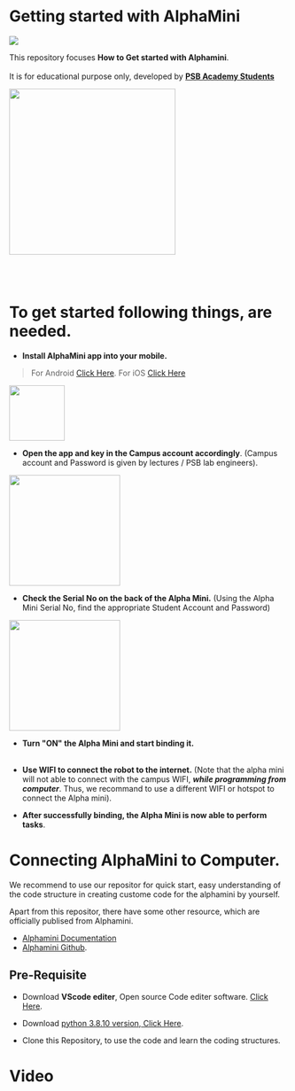 # Getting started with AlphaMini

![](https://i.pinimg.com/736x/4c/4e/f6/4c4ef6a1432bb3587c54e1fc77e4c1c2.jpg)

This repository focuses **How to Get started with Alphamini**. 
<br></br>
It is for educational purpose only, developed by [**PSB Academy Students**](https://www.psb-academy.edu.sg/)

<img src="https://i.pinimg.com/736x/4c/4e/f6/4c4ef6a1432bb3587c54e1fc77e4c1c2.jpg" height="300"/>

<br></br>

# To get started following things, are needed.
*    **Install AlphaMini app into your mobile.**

> For Android [Click Here](https://play.google.com/store/apps/details?id=com.ubtechinc.alpha.mini.edu&hl=en_SG&pli=1).
   For iOS [Click Here](https://apps.apple.com/us/app/alphamini/id1471118209) 
<img src="https://i.pinimg.com/736x/16/bb/db/16bbdbe0e2e93e8bfb8d51487d09f7be.jpg" height="100"/>

*  **Open the app and key in the Campus account accordingly**. (Campus account and Password is given by lectures / PSB lab engineers).
<img src="https://i.pinimg.com/736x/7d/ee/ed/7deeed5d7be0479b445b1ffe0868802f.jpg" height="200"/>

*  **Check the Serial No on the back of the Alpha Mini.** (Using the Alpha Mini Serial No, find the appropriate Student Account and Password)
<img src="https://i.pinimg.com/736x/d2/b9/36/d2b93690519fb74dfecf5198857eeeb9.jpg" height="200"/>


* **Turn "ON" the Alpha Mini and start binding it.**
<br></br>

* **Use WIFI to connect the robot to the internet.**  (Note that the alpha mini will not able to connect with the campus WIFI, **_while programming from computer_**. Thus, we recommand to use a different WIFI or hotspot to connect the Alpha mini).

* **After successfully binding, the Alpha Mini is now able to perform tasks**.  


# Connecting AlphaMini to Computer.

We recommend to use our repositor for quick start, easy understanding of the code structure in creating custome code for the alphamini by yourself.

Apart from this repositor, there have some other resource, which are officially publised from Alphamini.
* [Alphamini Documentation](https://docs.ubtrobot.com/alphamini/python-sdk-en/)  
* [Alphamini Github](https://github.com/marklogg/mini_demo).


## Pre-Requisite

* Download **VScode editer**, Open source Code editer software. [Click Here](https://code.visualstudio.com/).

* Download [python 3.8.10 version, Click Here](https://www.python.org/downloads/release/python-3810/).

* Clone this Repository, to use the code and learn the coding structures.

# Video 





